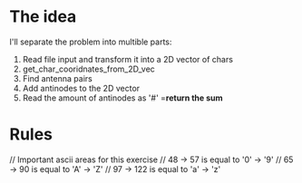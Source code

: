 # The idea
I'll separate the problem into multible parts:
1. Read file input and transform it into a 2D vector of chars
2. get_char_cooridnates_from_2D_vec
3. Find antenna pairs
4. Add antinodes to the 2D vector
5. Read the amount of antinodes as '#'
=**return the sum**

# Rules
  // Important ascii areas for this exercise
  // 48 -> 57 is equal to '0' -> '9'
  // 65 -> 90 is equal to 'A' -> 'Z'
  // 97 -> 122 is equal to 'a' -> 'z'
